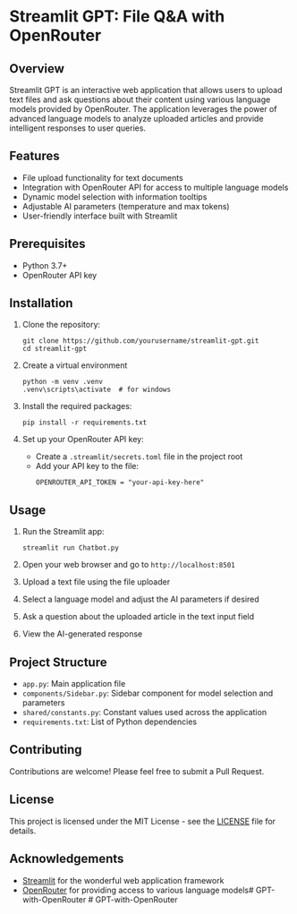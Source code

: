 # Streamlit GPT: File Q&A with OpenRouter

## Overview

Streamlit GPT is an interactive web application that allows users to upload text files and ask questions about their content using various language models provided by OpenRouter. The application leverages the power of advanced language models to analyze uploaded articles and provide intelligent responses to user queries.

## Features

- File upload functionality for text documents
- Integration with OpenRouter API for access to multiple language models
- Dynamic model selection with information tooltips
- Adjustable AI parameters (temperature and max tokens)
- User-friendly interface built with Streamlit

## Prerequisites

- Python 3.7+
- OpenRouter API key

## Installation

1. Clone the repository:
   ```
   git clone https://github.com/yourusername/streamlit-gpt.git
   cd streamlit-gpt
   ```

2. Create a virtual environment 
    ```
    python -m venv .venv
    .venv\scripts\activate  # for windows
    ```

3. Install the required packages:
   ```
   pip install -r requirements.txt
   ```

4. Set up your OpenRouter API key:
   - Create a `.streamlit/secrets.toml` file in the project root
   - Add your API key to the file:
     ```
     OPENROUTER_API_TOKEN = "your-api-key-here"
     ```

## Usage

1. Run the Streamlit app:
   ```
   streamlit run Chatbot.py
   ```

2. Open your web browser and go to `http://localhost:8501`

3. Upload a text file using the file uploader

4. Select a language model and adjust the AI parameters if desired

5. Ask a question about the uploaded article in the text input field

6. View the AI-generated response

## Project Structure

- `app.py`: Main application file
- `components/Sidebar.py`: Sidebar component for model selection and parameters
- `shared/constants.py`: Constant values used across the application
- `requirements.txt`: List of Python dependencies

## Contributing

Contributions are welcome! Please feel free to submit a Pull Request.

## License

This project is licensed under the MIT License - see the [LICENSE](LICENSE) file for details.

## Acknowledgements

- [Streamlit](https://streamlit.io/) for the wonderful web application framework
- [OpenRouter](https://openrouter.ai/) for providing access to various language models#   G P T - w i t h - O p e n R o u t e r  
 #   G P T - w i t h - O p e n R o u t e r  
 